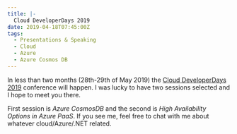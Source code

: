 ```yaml
---
title: |-
  Cloud DeveloperDays 2019
date: 2019-04-18T07:45:00Z
tags:
  - Presentations & Speaking
  - Cloud
  - Azure
  - Azure Cosmos DB
---
```

In less than two months (28th-29th of May 2019) the [Cloud DeveloperDays 2019][1] conference will happen. I was lucky to have two sessions selected and I hope to meet you there.

<!-- excerpt -->

First session is _Azure CosmosDB_ and the second is _High Availability Options in Azure PaaS_. If you see me, feel free to chat with me about whatever cloud/Azure/.NET related.

[1]: http://cloud.developerdays.pl/